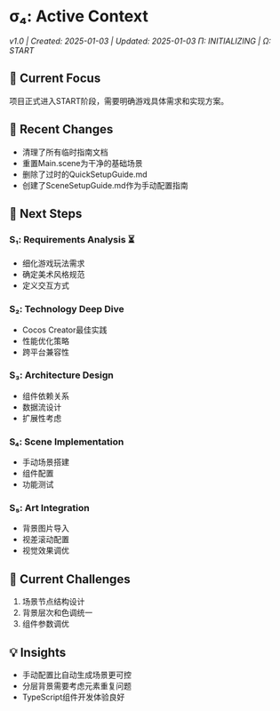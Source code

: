 # σ₄: Active Context
*v1.0 | Created: 2025-01-03 | Updated: 2025-01-03*
*Π: INITIALIZING | Ω: START*

## 🔮 Current Focus
项目正式进入START阶段，需要明确游戏具体需求和实现方案。

## 🔄 Recent Changes
- 清理了所有临时指南文档
- 重置Main.scene为干净的基础场景
- 删除了过时的QuickSetupGuide.md
- 创建了SceneSetupGuide.md作为手动配置指南

## 🏁 Next Steps

### S₁: Requirements Analysis ⏳
- 细化游戏玩法需求
- 确定美术风格规范
- 定义交互方式

### S₂: Technology Deep Dive  
- Cocos Creator最佳实践
- 性能优化策略
- 跨平台兼容性

### S₃: Architecture Design
- 组件依赖关系
- 数据流设计
- 扩展性考虑

### S₄: Scene Implementation
- 手动场景搭建
- 组件配置
- 功能测试

### S₅: Art Integration
- 背景图片导入
- 视差滚动配置
- 视觉效果调优

## 🎯 Current Challenges
1. 场景节点结构设计
2. 背景层次和色调统一
3. 组件参数调优

## 💡 Insights
- 手动配置比自动生成场景更可控
- 分层背景需要考虑元素重复问题
- TypeScript组件开发体验良好
